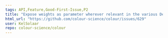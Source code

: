 ```yaml
---
tags: API,Feature,Good-First-Issue,P2
title: "Expose weights as parameter wherever relevant in the various Delta E computation definitions."
html_url: "https://github.com/colour-science/colour/issues/629"
user: KelSolaar
repo: colour-science/colour
---
```


